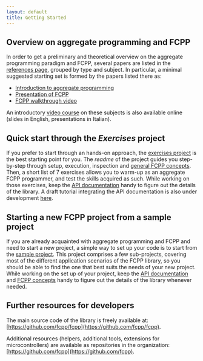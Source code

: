```yaml
---
layout: default
title: Getting Started
---
```


## Overview on aggregate programming and FCPP

In order to get a preliminary and theoretical overview on the aggregate programming paradigm and FCPP, several papers are listed in the [references page](./references.html), grouped by type and subject. In particular, a minimal suggested starting set is formed by the papers listed there as:

- [Introduction to aggregate programming](https://doi.org/10.1109/MC.2015.261)
- [Presentation of FCPP](https://doi.org/10.1109/ACSOS49614.2020.00037)
- [FCPP walkthrough video](https://www.youtube.com/watch?v=zWsNqJMVxKs)

An introductory [video course](https://drive.google.com/drive/folders/1Cqdh2oOvWwCNUrHvgftbZCWqZcPUYA7c?usp=sharing) on these subjects is also available online (slides in English, presentations in Italian).

## Quick start through the _Exercises_ project

If you prefer to start through an hands-on approach, the [exercises project](https://github.com/fcpp/fcpp-exercises) is the best starting point for you. The _readme_ of the project guides you step-by-step through setup, execution, inspection and [general FCPP concepts](https://github.com/fcpp/fcpp-exercises#aggregate-program). Then, a short list of 7 exercises allows you to warm-up as an aggregate FCPP programmer, and test the skills acquired as such. While working on those exercises, keep the [API documentation](http://fcpp-doc.surge.sh) handy to figure out the details of the library. A draft tutorial integrating the API documentation is also under development [here](https://docs.google.com/document/d/1-JduLXnjJIsoRzo7QNiQ8bhcU6DYa3mXAB_hCRl65gU/edit?usp=sharing).

## Starting a new FCPP project from a sample project 

If you are already acquainted with aggregate programming and FCPP and need to start a new project, a simple way to set up your code is to start from the [sample project](https://github.com/fcpp/fcpp-sample-project). This project comprises a few sub-projects, covering most of the different application scenarios of the FCPP library, so you should be able to find the one that best suits the needs of your new project. While working on the set up of your project, keep the [API documentation](http://fcpp-doc.surge.sh) and [FCPP concepts](https://github.com/fcpp/fcpp-exercises#aggregate-program) handy to figure out the details of the library whenever needed.

## Further resources for developers

The main source code of the library is freely available at: [https://github.com/fcpp/fcpp](https://github.com/fcpp/fcpp).

Additional resources (helpers, additional tools, extensions for microcontrollers) are available as repositories in the organization: [https://github.com/fcpp](https://github.com/fcpp).
